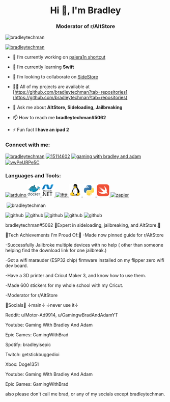 <h1 align="center">Hi 👋, I'm Bradley</h1>
<h3 align="center">Moderator of r/AltStore</h3>

<p align="left"> <img src="https://komarev.com/ghpvc/?username=bradleytechman&label=Profile%20views&color=0e75b6&style=flat" alt="bradleytechman" /> </p>

<p align="left"> <a href="https://github.com/ryo-ma/github-profile-trophy"><img src="https://github-profile-trophy.vercel.app/?username=bradleytechman" alt="bradleytechman" /></a> </p>

- 🔭 I’m currently working on [palera1n shortcut](https://github.com/bradleytechman/palera1n-shortcut)

- 🌱 I’m currently learning **Swift**

- 👯 I’m looking to collaborate on [SideStore](https://github.com/SideStore/SideStore)

- 👨‍💻 All of my projects are available at [https://github.com/bradleytechman?tab=repositories](https://github.com/bradleytechman?tab=repositories)

- 💬 Ask me about **AltStore, Sideloading, Jailbreaking**

- 📫 How to reach me **bradleytechman#5062**

- ⚡ Fun fact **I have an ipad 2**

<h3 align="left">Connect with me:</h3>
<p align="left">
<a href="https://dev.to/bradleytechman" target="blank"><img align="center" src="https://raw.githubusercontent.com/rahuldkjain/github-profile-readme-generator/master/src/images/icons/Social/devto.svg" alt="bradleytechman" height="30" width="40" /></a>
<a href="https://stackoverflow.com/users/15114602" target="blank"><img align="center" src="https://raw.githubusercontent.com/rahuldkjain/github-profile-readme-generator/master/src/images/icons/Social/stack-overflow.svg" alt="15114602" height="30" width="40" /></a>
<a href="https://www.youtube.com/c/gaming with bradley and adam" target="blank"><img align="center" src="https://raw.githubusercontent.com/rahuldkjain/github-profile-readme-generator/master/src/images/icons/Social/youtube.svg" alt="gaming with bradley and adam" height="30" width="40" /></a>
<a href="https://discord.gg/vwPeURPe5C" target="blank"><img align="center" src="https://raw.githubusercontent.com/rahuldkjain/github-profile-readme-generator/master/src/images/icons/Social/discord.svg" alt="vwPeURPe5C" height="30" width="40" /></a>
</p>

<h3 align="left">Languages and Tools:</h3>
<p align="left"> <a href="https://www.arduino.cc/" target="_blank" rel="noreferrer"> <img src="https://cdn.worldvectorlogo.com/logos/arduino-1.svg" alt="arduino" width="40" height="40"/> </a> <a href="https://www.docker.com/" target="_blank" rel="noreferrer"> <img src="https://raw.githubusercontent.com/devicons/devicon/master/icons/docker/docker-original-wordmark.svg" alt="docker" width="40" height="40"/> </a> <a href="https://dotnet.microsoft.com/" target="_blank" rel="noreferrer"> <img src="https://raw.githubusercontent.com/devicons/devicon/master/icons/dot-net/dot-net-original-wordmark.svg" alt="dotnet" width="40" height="40"/> </a> <a href="https://ifttt.com/" target="_blank" rel="noreferrer"> <img src="https://www.vectorlogo.zone/logos/ifttt/ifttt-ar21.svg" alt="ifttt" width="40" height="40"/> </a> <a href="https://www.linux.org/" target="_blank" rel="noreferrer"> <img src="https://raw.githubusercontent.com/devicons/devicon/master/icons/linux/linux-original.svg" alt="linux" width="40" height="40"/> </a> <a href="https://www.python.org" target="_blank" rel="noreferrer"> <img src="https://raw.githubusercontent.com/devicons/devicon/master/icons/python/python-original.svg" alt="python" width="40" height="40"/> </a> <a href="https://developer.apple.com/swift/" target="_blank" rel="noreferrer"> <img src="https://raw.githubusercontent.com/devicons/devicon/master/icons/swift/swift-original.svg" alt="swift" width="40" height="40"/> </a> <a href="https://zapier.com" target="_blank" rel="noreferrer"> <img src="https://www.vectorlogo.zone/logos/zapier/zapier-icon.svg" alt="zapier" width="40" height="40"/> </a> </p>

<p>&nbsp;<img align="center" src="https://github-readme-stats.vercel.app/api?username=bradleytechman&show_icons=true&locale=en" alt="bradleytechman" /></p>















![github](https://img.shields.io/badge/iOS-000000?style=for-the-badge&logo=ios&logoColor=white)  	![github](https://img.shields.io/badge/mac%20os-000000?style=for-the-badge&logo=apple&logoColor=white) ![github](https://img.shields.io/badge/Apple-2020%20M1%20Macbook%20Air-999999?style=for-the-badge&logo=apple&logoColor=white) ![github](https://img.shields.io/badge/Python-3776AB?style=for-the-badge&logo=python&logoColor=white
) ![github](https://img.shields.io/badge/Swift-FA7343?style=for-the-badge&logo=swift&logoColor=white) 

bradleytechman#5062
📲Expert in sideloading, jailbreaking, and AltStore.📲
 
🌟Tech Achievements I'm Proud Of:🌟
-Made now pinned guide for r/AltStore
 
-Successfully Jailbroke multiple devices with no help ( other than someone helping find the download link for one jailbreak.)
 
-Got a wifi marauder (ESP32 chip) firmware installed on my flipper zero wifi dev board.
 
-Have a 3D printer and Cricut Maker 3, and know how to use them.
 
-Made 600 stickers for my whole school with my Cricut.
 
-Moderator for r/AltStore
 
🤌Socials🤌 
           ↓main↓        ↓never use it↓
           
           
Reddit: u/Motor-Ad9914, u/GamingwBradAndAdamYT

Youtube: Gaming With Bradley And Adam

Epic Games: GamingWithBrad

Spotify: bradleyisepic

Twitch: getstickbuggedioi

Xbox: Doge1351

Youtube: Gaming With Bradley And Adam

Epic Games: GamingWithBrad

also please don't call me brad, or any of my socials except bradleytechman.
